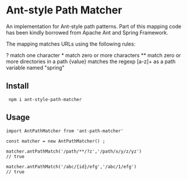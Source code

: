 # Ant-style Path Matcher

An implementation for Ant-style path patterns.
Part of this mapping code has been kindly borrowed from Apache Ant and Spring Framework.

The mapping matches URLs using the following rules:

? match one character
\* match zero or more characters
\*\* match zero or more directories in a path
{value} matches the regexp [a-z]+ as a path variable named "spring"

## Install

```
 npm i ant-style-path-matcher
```

## Usage

```
import AntPathMatcher from 'ant-path-matcher'

const matcher = new AntPathMatcher() ;

matcher.antPathMatch('/path/**/?z','/path/x/y/z/yz')
// true

matcher.antPathMatch('/abc/{id}/efg','/abc/1/efg')
// true

```
